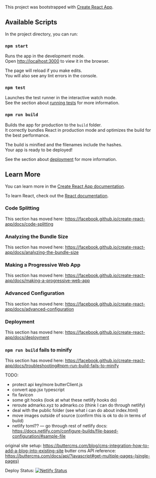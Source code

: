 This project was bootstrapped with [Create React App](https://github.com/facebook/create-react-app).

## Available Scripts

In the project directory, you can run:

### `npm start`

Runs the app in the development mode.<br />
Open [http://localhost:3000](http://localhost:3000) to view it in the browser.

The page will reload if you make edits.<br />
You will also see any lint errors in the console.

### `npm test`

Launches the test runner in the interactive watch mode.<br />
See the section about [running tests](https://facebook.github.io/create-react-app/docs/running-tests) for more information.

### `npm run build`

Builds the app for production to the `build` folder.<br />
It correctly bundles React in production mode and optimizes the build for the best performance.

The build is minified and the filenames include the hashes.<br />
Your app is ready to be deployed!

See the section about [deployment](https://facebook.github.io/create-react-app/docs/deployment) for more information.

## Learn More

You can learn more in the [Create React App documentation](https://facebook.github.io/create-react-app/docs/getting-started).

To learn React, check out the [React documentation](https://reactjs.org/).

### Code Splitting

This section has moved here: https://facebook.github.io/create-react-app/docs/code-splitting

### Analyzing the Bundle Size

This section has moved here: https://facebook.github.io/create-react-app/docs/analyzing-the-bundle-size

### Making a Progressive Web App

This section has moved here: https://facebook.github.io/create-react-app/docs/making-a-progressive-web-app

### Advanced Configuration

This section has moved here: https://facebook.github.io/create-react-app/docs/advanced-configuration

### Deployment

This section has moved here: https://facebook.github.io/create-react-app/docs/deployment

### `npm run build` fails to minify

This section has moved here: https://facebook.github.io/create-react-app/docs/troubleshooting#npm-run-build-fails-to-minify

TODO:

- protect api key/more butterClient.js
- convert app.jsx typescript
- fix favicon
- some git hooks (look at what these netlify hooks do)
- reroute admarko.xyz to admarko.co (think I can do through netlify)
- deal with the public folder (see what i can do about index.html)
- move images outside of source (confirm this is ok to do in terms of build)
- netlify toml?? — go through rest of netlify docs: https://docs.netlify.com/configure-builds/file-based-configuration/#sample-file

original site setup: https://buttercms.com/blog/cms-integration-how-to-add-a-blog-into-existing-site
butter cms API reference: https://buttercms.com/docs/api/?javascript#get-multiple-pages-(single-pages)

Deploy Status: [![Netlify Status](https://api.netlify.com/api/v1/badges/0ca9e35f-24e4-41c6-9ecc-8d10c075b918/deploy-status)](https://app.netlify.com/sites/admarko/deploys)
